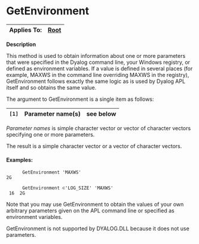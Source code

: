 




<h1 class="heading"><span class="name">GetEnvironment</span></h1>

| Applies To: | [Root](./root.md) |
| --- | ---  |


**Description**


This method is used to obtain information about one or more parameters that were specified in the Dyalog command line, your Windows registry, or defined as environment variables. If a value is defined in several places (for example, MAXWS in the command line overriding MAXWS in the registry), GetEnvironment follows exactly the same logic as is used by Dyalog APL itself and so obtains the same value.




The argument to GetEnvironment is a single item as follows:


| `[1]` | Parameter name(s) | see below |
| --- | --- | ---  |



*Parameter names* is simple character vector or vector of character vectors specifying one or more parameters.


The result is a simple character vector or a vector of character vectors.

#### Examples:
```apl
      GetEnvironment 'MAXWS'
2G

      GetEnvironment ⊂'LOG_SIZE' 'MAXWS'
 16  2G
```


Note that you may use GetEnvironment to obtain the values of your own arbitrary parameters given on the APL command line or specified as environment variables.


GetEnvironment is not supported by DYALOG.DLL because it does not use parameters.


